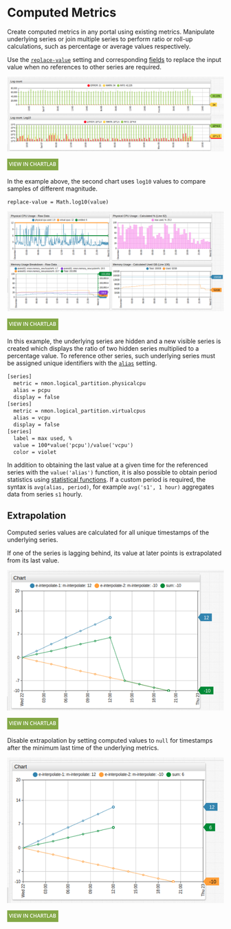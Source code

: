 # Computed Metrics

Create computed metrics in any portal using existing metrics. Manipulate underlying series or join multiple series to perform ratio or roll-up  calculations, such as percentage or average values respectively.

Use the [`replace-value`](../widgets/shared/README.md#replace-value) setting and corresponding [fields](../syntax/replace-value-functions.md) to replace the input value when no references to other series are required.

![](./images/replace-value1.png)

[![](../images/button.png)](https://apps.axibase.com/chartlab/2f607d1b/12/#)

In the example above, the second chart uses `log10` values to compare samples of different magnitude.

```ls
replace-value = Math.log10(value)
```

![](./images/computed-metrics2.png)

[![](../images/button.png)](https://apps.axibase.com/chartlab/e0e0be77)

In this example, the underlying series are hidden and a new visible series is created which displays the ratio of two hidden series multiplied to a percentage value. To reference other series, such underlying series must be assigned unique identifiers with the [`alias`](../widgets/shared/README.md#alias) setting.

```ls
[series]
  metric = nmon.logical_partition.physicalcpu
  alias = pcpu
  display = false
[series]
  metric = nmon.logical_partition.virtualcpus
  alias = vcpu
  display = false
[series]
  label = max used, %
  value = 100*value('pcpu')/value('vcpu')
  color = violet
```

In addition to obtaining the last value at a given time for the referenced series with the `value('alias')` function, it is also possible to obtain period statistics using [statistical functions](../syntax/value-functions.md). If a custom period is required, the syntax is `avg(alias, period)`, for example `avg('s1', 1 hour)` aggregates data from series `s1` hourly.

## Extrapolation

Computed series values are calculated for all unique timestamps of the underlying series.

If one of the series is lagging behind, its value at later points is extrapolated from its last value.

![](./images/extrapolate.png)

[![](../images/button.png)](https://apps.axibase.com/chartlab/6d3f044c/2/)

Disable extrapolation by setting computed values to `null` for timestamps after the minimum last time of the underlying metrics.

![](./images/extrapolate2.png)

[![](../images/button.png)](https://apps.axibase.com/chartlab/6d3f044c)